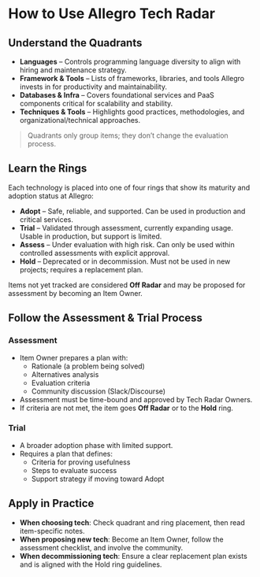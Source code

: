 # How to Use Allegro Tech Radar

<article>

## Understand the Quadrants

- **Languages** – Controls programming language diversity to align with hiring and maintenance strategy.
- **Framework & Tools** – Lists of frameworks, libraries, and tools Allegro invests in for productivity and
  maintainability.
- **Databases & Infra** – Covers foundational services and PaaS components critical for scalability and stability.
- **Techniques & Tools** – Highlights good practices, methodologies, and organizational/technical approaches.

> Quadrants only group items; they don’t change the evaluation process.

## Learn the Rings

Each technology is placed into one of four rings that show its maturity and adoption status at Allegro:

- **Adopt** – Safe, reliable, and supported. Can be used in production and critical services.
- **Trial** – Validated through assessment, currently expanding usage. Usable in production, but support is limited.
- **Assess** – Under evaluation with high risk. Can only be used within controlled assessments with explicit approval.
- **Hold** – Deprecated or in decommission. Must not be used in new projects; requires a replacement plan.

Items not yet tracked are considered **Off Radar** and may be proposed for assessment by becoming an Item Owner.

## Follow the Assessment & Trial Process

### Assessment

- Item Owner prepares a plan with:
    - Rationale (a problem being solved)
    - Alternatives analysis
    - Evaluation criteria
    - Community discussion (Slack/Discourse)
- Assessment must be time-bound and approved by Tech Radar Owners.
- If criteria are not met, the item goes **Off Radar** or to the **Hold** ring.

### Trial

- A broader adoption phase with limited support.
- Requires a plan that defines:
    - Criteria for proving usefulness
    - Steps to evaluate success
    - Support strategy if moving toward Adopt

## Apply in Practice

- **When choosing tech**: Check quadrant and ring placement, then read item-specific notes.
- **When proposing new tech**: Become an Item Owner, follow the assessment checklist, and involve the community.
- **When decommissioning tech**: Ensure a clear replacement plan exists and is aligned with the Hold ring guidelines.

</article>